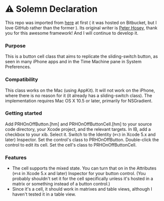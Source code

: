 # ⚠ Solemn Declaration

This repo was imported from [here]( https://bitbucket.org/boredzo/prhonoffbutton/overview ) at first ( it was hosted on Bitbucket, but I love GitHub rather than the former ).
Its original writer is [Peter Hosey]( https://bitbucket.org/boredzo ), thank you for this awesome framework! And I will continue to develop it.

### Purpose
This is a button cell class that aims to replicate the sliding-switch button, as seen in many iPhone apps and in the Time Machine pane in System Preferences.

### Compatibility
This class works on the Mac (using AppKit). It will not work on the iPhone, where there is no reason for it (it already has a sliding-switch class).
The implementation requires Mac OS X 10.5 or later, primarily for NSGradient.

### Getting started
Add PRHOnOffButton.[hm] and PRHOnOffButtonCell.[hm] to your source code directory, your Xcode project, and the relevant targets.
In IB, add a checkbox to your xib.
Select it. Switch to the Identity (`⌘⌥3` in Xcode 5.x and later) Inspector. Set the control's class to PRHOnOffButton.
Double-click the control to edit its cell. Set the cell's class to PRHOnOffButtonCell.

### Features
* The cell supports the mixed state. You can turn that on in the Attributes (`⌘⌥4` in Xcode 5.x and later) Inspector for your button control. (You probably shouldn't set it for the cell specifically unless it's hosted in a matrix or something instead of a button control.)
* Since it's a cell, it should work in matrixes and table views, although I haven't tested it in a table view.
